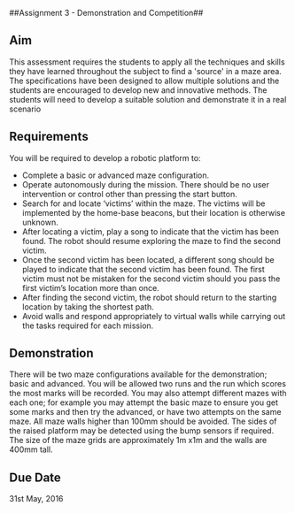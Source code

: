 ##Assignment 3 - Demonstration and Competition##

## Aim ##
This assessment requires the students to apply all the techniques and skills they have learned throughout the subject to find a 'source' in a maze area. The specifications have been designed to allow multiple solutions and the students are encouraged to develop new and innovative methods. The students will need to develop a suitable solution and demonstrate it in a real scenario

## Requirements ##
You will be required to develop a robotic platform to:

* Complete a basic or advanced maze configuration.
* Operate autonomously during the mission. There should be no user intervention or control other than pressing the start button.
* Search for and locate ‘victims’ within the maze. The victims will be implemented by the home-base beacons, but their location is otherwise unknown.
* After locating a victim, play a song to indicate that the victim has been found. The robot should resume exploring the maze to find the second victim.
* Once the second victim has been located, a different song should be played to indicate that the second victim has been found. The first victim must not be mistaken for the second victim should you pass the first victim’s location more than once.
* After finding the second victim, the robot should return to the starting location by taking the shortest path.
* Avoid walls and respond appropriately to virtual walls while carrying out the tasks required for each mission.

## Demonstration ##
There will be two maze configurations available for the demonstration; basic and advanced. You will be allowed two runs and the run which scores the most marks will be recorded. You may also attempt different mazes with each one; for example you may attempt the basic maze to ensure you get some marks and then try the advanced, or have two attempts on the same maze. All maze walls higher than 100mm should be avoided. The sides of the raised platform may be detected using the bump sensors if required. The size of the maze grids are approximately 1m x1m and the walls are 400mm tall.

## Due Date ##
31st May, 2016
